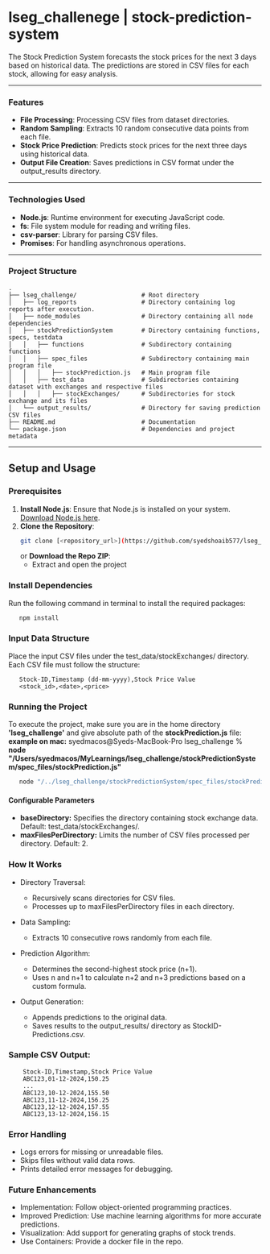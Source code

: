 # lseg_challenege | stock-prediction-system
The Stock Prediction System forecasts the stock prices for the next 3 days based on historical data. The predictions are stored in CSV files for each stock, allowing for easy analysis.

---
### Features
- **File Processing**: Processing CSV files from dataset directories.
- **Random Sampling**: Extracts 10 random consecutive data points from each file.
- **Stock Price Prediction**: Predicts stock prices for the next three days using historical data.
- **Output File Creation**: Saves predictions in CSV format under the output_results directory.

---
### Technologies Used
- **Node.js**: Runtime environment for executing JavaScript code.
- **fs**: File system module for reading and writing files.
- **csv-parser**: Library for parsing CSV files.
- **Promises**: For handling asynchronous operations.

---
### Project Structure
```plaintext
.
├── lseg_challenge/                  # Root directory
│   ├── log_reports                  # Directory containing log reports after execution.
│   ├── node_modules                 # Directory containing all node dependencies
│   ├── stockPredictionSystem        # Directory containing functions, specs, testdata
│   │   ├── functions                # Subdirectory containing functions
│   │   ├── spec_files               # Subdirectory containing main program file
│   │   │   ├── stockPrediction.js   # Main program file
│   │   ├── test_data                # Subdirectories containing dataset with exchanges and respective files
│   │   │   ├── stockExchanges/      # Subdirectories for stock exchange and its files
│   └── output_results/              # Directory for saving prediction CSV files
├── README.md                        # Documentation
└── package.json                     # Dependencies and project metadata
```

---
## Setup and Usage
### Prerequisites
1. **Install Node.js**: Ensure that Node.js is installed on your system. [Download Node.js here](https://nodejs.org/).
2. **Clone the Repository**:
   ```bash
   git clone [<repository_url>](https://github.com/syedshoaib577/lseg_challenege.git)
   ```
   or
   **Download the Repo ZIP**:
      - Extract and open the project
   
   
### Install Dependencies
Run the following command in terminal to install the required packages:
```bash
   npm install
```

### Input Data Structure
Place the input CSV files under the test_data/stockExchanges/ directory. Each CSV file must follow the structure:
```csv
   Stock-ID,Timestamp (dd-mm-yyyy),Stock Price Value
   <stock_id>,<date>,<price>
```

### Running the Project
To execute the project, make sure you are in the home directory **'lseg_challenge'** and give absolute path of the **stockPrediction.js** file:
**example on mac:** syedmacos@Syeds-MacBook-Pro lseg_challenge % **node "/Users/syedmacos/MyLearnings/lseg_challenge/stockPredictionSystem/spec_files/stockPrediction.js"**
```bash
   node "/../lseg_challenge/stockPredictionSystem/spec_files/stockPrediction.js"
```

#### Configurable Parameters
- **baseDirectory:** Specifies the directory containing stock exchange data. Default: test_data/stockExchanges/.
- **maxFilesPerDirectory:** Limits the number of CSV files processed per directory. Default: 2.

### How It Works
- Directory Traversal:
    - Recursively scans directories for CSV files.
    - Processes up to maxFilesPerDirectory files in each directory.

- Data Sampling:
    - Extracts 10 consecutive rows randomly from each file.

- Prediction Algorithm:
    - Determines the second-highest stock price (n+1).
    - Uses n and n+1 to calculate n+2 and n+3 predictions based on a custom formula.

- Output Generation:
    - Appends predictions to the original data.
    - Saves results to the output_results/ directory as StockID-Predictions.csv.

### Sample CSV Output:
```csv
    Stock-ID,Timestamp,Stock Price Value
    ABC123,01-12-2024,150.25
    ...
    ABC123,10-12-2024,155.50
    ABC123,11-12-2024,156.25
    ABC123,12-12-2024,157.55
    ABC123,13-12-2024,156.15
```

### Error Handling
- Logs errors for missing or unreadable files.
- Skips files without valid data rows.
- Prints detailed error messages for debugging.

### Future Enhancements
- Implementation: Follow object-oriented programming practices.
- Improved Prediction: Use machine learning algorithms for more accurate predictions.
- Visualization: Add support for generating graphs of stock trends.
- Use Containers: Provide a docker file in the repo.
